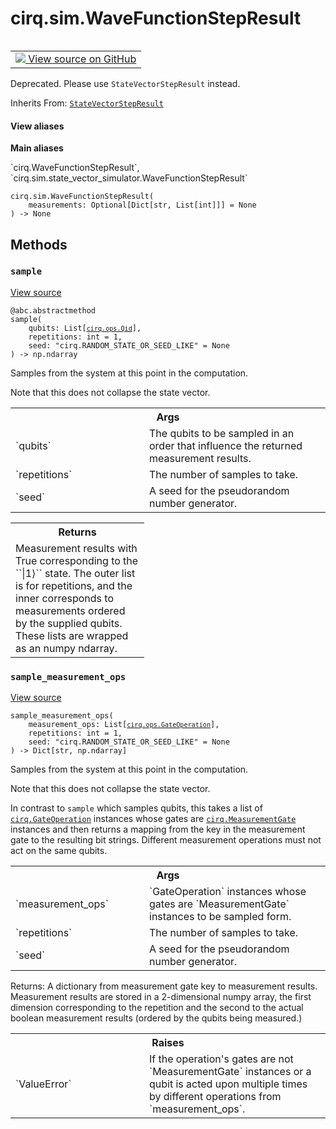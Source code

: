 <div itemscope itemtype="http://developers.google.com/ReferenceObject">
<meta itemprop="name" content="cirq.sim.WaveFunctionStepResult" />
<meta itemprop="path" content="Stable" />
<meta itemprop="property" content="__init__"/>
<meta itemprop="property" content="__new__"/>
<meta itemprop="property" content="sample"/>
<meta itemprop="property" content="sample_measurement_ops"/>
</div>

# cirq.sim.WaveFunctionStepResult

<!-- Insert buttons and diff -->

<table class="tfo-notebook-buttons tfo-api" align="left">

<td>
  <a target="_blank" href="https://github.com/quantumlib/cirq/tree/master/cirq/sim/state_vector_simulator.py">
    <img src="https://www.tensorflow.org/images/GitHub-Mark-32px.png" />
    View source on GitHub
  </a>
</td>
</table>



Deprecated. Please use `StateVectorStepResult` instead.

Inherits From: [`StateVectorStepResult`](../../cirq/sim/StateVectorStepResult.md)

<section class="expandable">
  <h4 class="showalways">View aliases</h4>
  <p>
<b>Main aliases</b>
<p>`cirq.WaveFunctionStepResult`, `cirq.sim.state_vector_simulator.WaveFunctionStepResult`</p>
</p>
</section>

<pre class="devsite-click-to-copy prettyprint lang-py tfo-signature-link">
<code>cirq.sim.WaveFunctionStepResult(
    measurements: Optional[Dict[str, List[int]]] = None
) -> None
</code></pre>



<!-- Placeholder for "Used in" -->


## Methods

<h3 id="sample"><code>sample</code></h3>

<a target="_blank" href="https://github.com/quantumlib/cirq/tree/master/cirq/sim/simulator.py">View source</a>

<pre class="devsite-click-to-copy prettyprint lang-py tfo-signature-link">
<code>@abc.abstractmethod</code>
<code>sample(
    qubits: List[<a href="../../cirq/ops/Qid.md"><code>cirq.ops.Qid</code></a>],
    repetitions: int = 1,
    seed: "cirq.RANDOM_STATE_OR_SEED_LIKE" = None
) -> np.ndarray
</code></pre>

Samples from the system at this point in the computation.

Note that this does not collapse the state vector.

<!-- Tabular view -->
 <table class="responsive fixed orange">
<colgroup><col width="214px"><col></colgroup>
<tr><th colspan="2">Args</th></tr>

<tr>
<td>
`qubits`
</td>
<td>
The qubits to be sampled in an order that influence the
returned measurement results.
</td>
</tr><tr>
<td>
`repetitions`
</td>
<td>
The number of samples to take.
</td>
</tr><tr>
<td>
`seed`
</td>
<td>
A seed for the pseudorandom number generator.
</td>
</tr>
</table>



<!-- Tabular view -->
 <table class="responsive fixed orange">
<colgroup><col width="214px"><col></colgroup>
<tr><th colspan="2">Returns</th></tr>
<tr class="alt">
<td colspan="2">
Measurement results with True corresponding to the ``|1⟩`` state.
The outer list is for repetitions, and the inner corresponds to
measurements ordered by the supplied qubits. These lists
are wrapped as an numpy ndarray.
</td>
</tr>

</table>



<h3 id="sample_measurement_ops"><code>sample_measurement_ops</code></h3>

<a target="_blank" href="https://github.com/quantumlib/cirq/tree/master/cirq/sim/simulator.py">View source</a>

<pre class="devsite-click-to-copy prettyprint lang-py tfo-signature-link">
<code>sample_measurement_ops(
    measurement_ops: List[<a href="../../cirq/ops/GateOperation.md"><code>cirq.ops.GateOperation</code></a>],
    repetitions: int = 1,
    seed: "cirq.RANDOM_STATE_OR_SEED_LIKE" = None
) -> Dict[str, np.ndarray]
</code></pre>

Samples from the system at this point in the computation.

Note that this does not collapse the state vector.

In contrast to `sample` which samples qubits, this takes a list of
<a href="../../cirq/ops/GateOperation.md"><code>cirq.GateOperation</code></a> instances whose gates are <a href="../../cirq/ops/MeasurementGate.md"><code>cirq.MeasurementGate</code></a>
instances and then returns a mapping from the key in the measurement
gate to the resulting bit strings. Different measurement operations must
not act on the same qubits.

<!-- Tabular view -->
 <table class="responsive fixed orange">
<colgroup><col width="214px"><col></colgroup>
<tr><th colspan="2">Args</th></tr>

<tr>
<td>
`measurement_ops`
</td>
<td>
`GateOperation` instances whose gates are
`MeasurementGate` instances to be sampled form.
</td>
</tr><tr>
<td>
`repetitions`
</td>
<td>
The number of samples to take.
</td>
</tr><tr>
<td>
`seed`
</td>
<td>
A seed for the pseudorandom number generator.
</td>
</tr>
</table>


Returns: A dictionary from measurement gate key to measurement
    results. Measurement results are stored in a 2-dimensional
    numpy array, the first dimension corresponding to the repetition
    and the second to the actual boolean measurement results (ordered
    by the qubits being measured.)

<!-- Tabular view -->
 <table class="responsive fixed orange">
<colgroup><col width="214px"><col></colgroup>
<tr><th colspan="2">Raises</th></tr>

<tr>
<td>
`ValueError`
</td>
<td>
If the operation's gates are not `MeasurementGate`
instances or a qubit is acted upon multiple times by different
operations from `measurement_ops`.
</td>
</tr>
</table>





